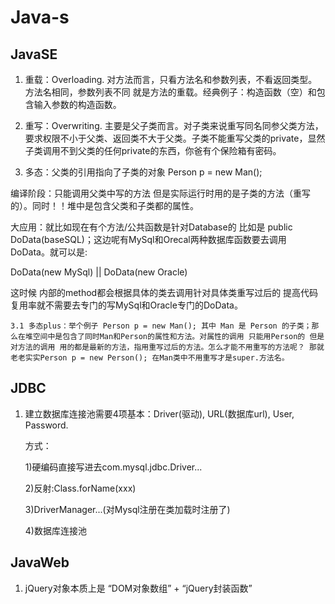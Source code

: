 # Java-s

## JavaSE

1. 重载：Overloading. 
对方法而言，只看方法名和参数列表，不看返回类型。方法名相同，参数列表不同 就是方法的重载。经典例子：构造函数（空）和包含输入参数的构造函数。

2. 重写：Overwriting. 
主要是父子类而言。对子类来说重写同名同参父类方法，要求权限不小于父类、返回类不大于父类。子类不能重写父类的private，显然子类调用不到父类的任何private的东西，你爸有个保险箱有密码。

3. 多态：父类的引用指向了子类的对象 Person p = new Man();

编译阶段：只能调用父类中写的方法 但是实际运行时用的是子类的方法（重写的）。同时！！堆中是包含父类和子类都的属性。

大应用：就比如现在有个方法/公共函数是针对Database的 比如是 public DoData(baseSQL)；这边呢有MySql和Orecal两种数据库函数要去调用DoData。就可以是:

DoData(new MySql) || DoData(new Oracle)

这时候 内部的method都会根据具体的类去调用针对具体类重写过后的 提高代码复用率就不需要去专门的写MySql和Oracle专门的DoData。
    
    3.1 多态plus：举个例子 Person p = new Man(); 其中 Man 是 Person 的子类；那么在堆空间中是包含了同时Man和Person的属性和方法。对属性的调用 只能用Person的 但是 对方法的调用 用的都是最新的方法，指用重写过后的方法。怎么才能不用重写的方法呢？ 那就老老实实Person p = new Person(); 在Man类中不用重写才是super.方法名。

## JDBC

1. 建立数据库连接池需要4项基本：Driver(驱动), URL(数据库url), User, Password. 

   方式：
   
   1)硬编码直接写进去com.mysql.jdbc.Driver...

   2)反射:Class.forName(xxx)
   
   3)DriverManager...(对Mysql注册在类加载时注册了)
   
   4)数据库连接池

## JavaWeb

1. jQuery对象本质上是 “DOM对象数组” + “jQuery封装函数”

